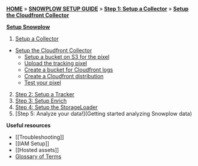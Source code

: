 [**HOME**](Home) » [**SNOWPLOW SETUP GUIDE**](setting-up-snowplow) » [**Step 1: Setup a Collector**](setting-up-a-collector) » [**Setup the Cloudfront Collector**](Setting-up-the-Cloudfront-collector)

[**Setup Snowplow**](Setting-up-Snowplow)  

1. [Setup a Collector](setting-up-a-collector)  
  - [Setup the Cloudfront Collector](setting-up-the-Cloudfront-collector)     
    - [Setup a bucket on S3 for the pixel](1-Setup-a-bucket-on-S3-for-the-pixel)  
    - [Upload the tracking pixel](2-upload-the-tracking-pixel)  
    - [Create a bucket for Cloudfront logs](3-create-a-bucket-for-cloudfront-logs)  
    - [Create a Cloudfront distribution](4-create-a-cloudfront-distribution)  
    - [Test your pixel](5-test-your-pixel)  
2. [Step 2: Setup a Tracker](setting-up-a-tracker)  
3. [Step 3: Setup Enrich](setting-up-enrich)  
4. [Step 4: Setup the StorageLoader](setting-up-storageloader)  
5. [Step 5: Analyze your data!](Getting started analyzing Snowplow data)  

**Useful resources**  

- [[Troubleshooting]]  
- [[IAM Setup]]  
- [[Hosted assets]]  
- [Glossary of Terms](Glossary)
